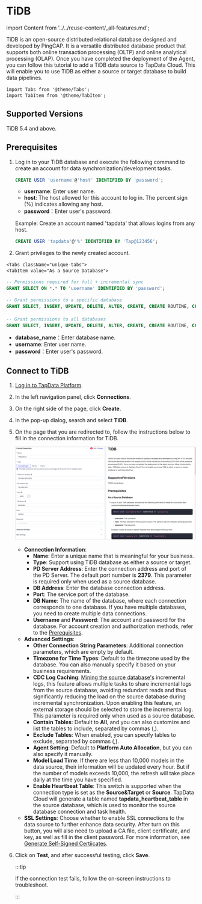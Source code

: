 # TiDB

import Content from '../../reuse-content/_all-features.md';

<Content />

TiDB is an open-source distributed relational database designed and developed by PingCAP. It is a versatile distributed database product that supports both online transaction processing (OLTP) and online analytical processing (OLAP). Once you have completed the deployment of the Agent, you can follow this tutorial to add a TiDB data source to TapData Cloud. This will enable you to use TiDB as either a source or target database to build data pipelines.

```mdx-code-block
import Tabs from '@theme/Tabs';
import TabItem from '@theme/TabItem';
```

## Supported Versions

TiDB 5.4 and above.

## <span id="prerequisite">Prerequisites</span>

1. Log in to your TiDB database and execute the following command to create an account for data synchronization/development tasks.

   ```sql
   CREATE USER 'username'@'host' IDENTIFIED BY 'password';
   ```

   * **username**: Enter user name.
   * **host**: The host allowed for this account to log in. The percent sign (%) indicates allowing any host.
   * **password**：Enter user's password.

   Example: Create an account named 'tapdata' that allows logins from any host.

   ```sql
   CREATE USER 'tapdata'@'%' IDENTIFIED BY 'Tap@123456';
   ```

2. Grant privileges to the newly created account.

```mdx-code-block
<Tabs className="unique-tabs">
<TabItem value="As a Source Database">
```
```sql
-- Permissions required for full + incremental sync
GRANT SELECT ON *.* TO 'username' IDENTIFIED BY 'password';
```
</TabItem>

<TabItem value="As a Target Database">

```sql
-- Grant permissions to a specific database
GRANT SELECT, INSERT, UPDATE, DELETE, ALTER, CREATE, CREATE ROUTINE, CREATE TEMPORARY TABLES, DROP ON database_name.* TO 'username';

-- Grant permissions to all databases
GRANT SELECT, INSERT, UPDATE, DELETE, ALTER, CREATE, CREATE ROUTINE, CREATE TEMPORARY TABLES, DROP ON *.* TO 'username';
```
</TabItem>
</Tabs>

* **database_name**：Enter database name.
* **username**: Enter user name.
* **password**：Enter user's password.

## Connect to TiDB

1. [Log in to TapData Platform](../../user-guide/log-in.md).

2. In the left navigation panel, click **Connections**.

3. On the right side of the page, click **Create**.

4. In the pop-up dialog, search and select **TiDB**.

5. On the page that you are redirected to, follow the instructions below to fill in the connection information for TiDB.

   ![TiDB Connection Example](../../images/tidb_connection_setting.png)

   * **Connection Information**:
      * **Name**: Enter a unique name that is meaningful for your business.
      * **Type**: Support using TiDB database as either a source or target.
      * **PD Server Address**: Enter the connection address and port of the PD Server. The default port number is **2379**. This parameter is required only when used as a source database.
      * **DB Address**: Enter the database connection address.
      * **Port**: The service port of the database.
      * **DB Name**: The name of the database, where each connection corresponds to one database. If you have multiple databases, you need to create multiple data connections.
      * **Username** and **Password**: The account and password for the database. For account creation and authorization methods, refer to the [Prerequisites](#prerequisite).
   * **Advanced Settings**:
      * **Other Connection String Parameters**: Additional connection parameters, which are empty by default.
      * **Timezone for Time Types**: Default to the timezone used by the database. You can also manually specify it based on your business requirements.
      * **CDC Log Caching**: [Mining the source database's](../../user-guide/advanced-settings/share-mining.md) incremental logs, this feature allows multiple tasks to share incremental logs from the source database, avoiding redundant reads and thus significantly reducing the load on the source database during incremental synchronization. Upon enabling this feature, an external storage should be selected to store the incremental log. This parameter is required only when used as a source database.
      * **Contain Tables**: Default to **All**, and you can also customize and list the tables to include, separated by commas (,).
      * **Exclude Tables**: When enabled, you can specify tables to exclude, separated by commas (,).
      * **Agent Setting**: Default to **Platform Auto Allocation**, but you can also specify it manually.
      * **Model Load Time**: If there are less than 10,000 models in the data source, their information will be updated every hour. But if the number of models exceeds 10,000, the refresh will take place daily at the time you have specified.
      * **Enable Heartbeat Table**: This switch is supported when the connection type is set as the **Source&Target** or **Source**. TapData Cloud will generate a table named **tapdata_heartbeat_table** in the source database, which is used to monitor the source database connection and task health.
   * **SSL Settings**: Choose whether to enable SSL connections to the data source to further enhance data security. After turn on this button, you will also need to upload a CA file, client certificate, and key, as well as fill in the client password. For more information, see [Generate Self-Signed Certiicates](https://docs.pingcap.com/tidb/stable/generate-self-signed-certificates).

6. Click on **Test**, and after successful testing, click **Save**.

   :::tip

   If the connection test fails, follow the on-screen instructions to troubleshoot.

   :::
